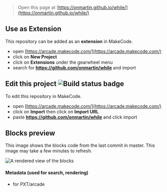  


> Open this page at [https://onmartin.github.io/while/](https://onmartin.github.io/while/)

## Use as Extension

This repository can be added as an **extension** in MakeCode.

* open [https://arcade.makecode.com/](https://arcade.makecode.com/)
* click on **New Project**
* click on **Extensions** under the gearwheel menu
* search for **https://github.com/onmartin/while** and import

## Edit this project ![Build status badge](https://github.com/onmartin/while/workflows/MakeCode/badge.svg)

To edit this repository in MakeCode.

* open [https://arcade.makecode.com/](https://arcade.makecode.com/)
* click on **Import** then click on **Import URL**
* paste **https://github.com/onmartin/while** and click import

## Blocks preview

This image shows the blocks code from the last commit in master.
This image may take a few minutes to refresh.

![A rendered view of the blocks](https://github.com/onmartin/while/raw/master/.github/makecode/blocks.png)

#### Metadata (used for search, rendering)

* for PXT/arcade
<script src="https://makecode.com/gh-pages-embed.js"></script><script>makeCodeRender("{{ site.makecode.home_url }}", "{{ site.github.owner_name }}/{{ site.github.repository_name }}");</script>
